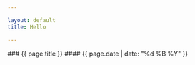 ```yaml
---

layout: default
title: Hello

---
```


<title>{{ page.title }}</title> 
### {{ page.title }} 
#### {{ page.date | date: "%d %B %Y" }} 
